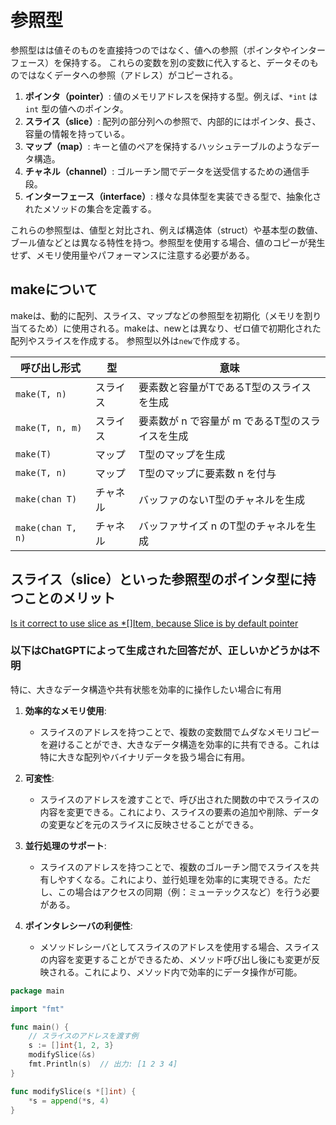 # 参照型

参照型はは値そのものを直接持つのではなく、値への参照（ポインタやインターフェース）を保持する。
これらの変数を別の変数に代入すると、データそのものではなくデータへの参照（アドレス）がコピーされる。

1. **ポインタ（pointer）**: 値のメモリアドレスを保持する型。例えば、`*int` は `int` 型の値へのポインタ。
2. **スライス（slice）**: 配列の部分列への参照で、内部的にはポインタ、長さ、容量の情報を持っている。
3. **マップ（map）**: キーと値のペアを保持するハッシュテーブルのようなデータ構造。
4. **チャネル（channel）**: ゴルーチン間でデータを送受信するための通信手段。
5. **インターフェース（interface）**: 様々な具体型を実装できる型で、抽象化されたメソッドの集合を定義する。

これらの参照型は、値型と対比され、例えば構造体（struct）や基本型の数値、ブール値などとは異なる特性を持つ。参照型を使用する場合、値のコピーが発生せず、メモリ使用量やパフォーマンスに注意する必要がある。

## makeについて

makeは、動的に配列、スライス、マップなどの参照型を初期化（メモリを割り当てるため）に使用される。makeは、newとは異なり、ゼロ値で初期化された配列やスライスを作成する。
参照型以外は`new`で作成する。

| 呼び出し形式      | 型       | 意味                                            |
| ----------------- | -------- | ----------------------------------------------- |
| `make(T, n)`      | スライス | 要素数と容量がTであるT型のスライスを生成        |
| `make(T, n, m)`   | スライス | 要素数が n で容量が m であるT型のスライスを生成 |
| `make(T)`         | マップ   | T型のマップを生成                               |
| `make(T, n)`      | マップ   | T型のマップに要素数 n を付与                    |
| `make(chan T)`    | チャネル | バッファのないT型のチャネルを生成               |
| `make(chan T, n)` | チャネル | バッファサイズ n のT型のチャネルを生成          |

## スライス（slice）といった参照型のポインタ型に持つことのメリット

[Is it correct to use slice as *[]Item, because Slice is by default pointer](https://stackoverflow.com/questions/72978660/is-it-correct-to-use-slice-as-item-because-slice-is-by-default-pointer)

### 以下はChatGPTによって生成された回答だが、正しいかどうかは不明

特に、大きなデータ構造や共有状態を効率的に操作したい場合に有用

1. **効率的なメモリ使用**:
   - スライスのアドレスを持つことで、複数の変数間でムダなメモリコピーを避けることができ、大きなデータ構造を効率的に共有できる。これは特に大きな配列やバイナリデータを扱う場合に有用。

2. **可変性**:
   - スライスのアドレスを渡すことで、呼び出された関数の中でスライスの内容を変更できる。これにより、スライスの要素の追加や削除、データの変更などを元のスライスに反映させることができる。

3. **並行処理のサポート**:
   - スライスのアドレスを持つことで、複数のゴルーチン間でスライスを共有しやすくなる。これにより、並行処理を効率的に実現できる。ただし、この場合はアクセスの同期（例：ミューテックスなど）を行う必要がある。

4. **ポインタレシーバの利便性**:
   - メソッドレシーバとしてスライスのアドレスを使用する場合、スライスの内容を変更することができるため、メソッド呼び出し後にも変更が反映される。これにより、メソッド内で効率的にデータ操作が可能。

```go
package main

import "fmt"

func main() {
    // スライスのアドレスを渡す例
    s := []int{1, 2, 3}
    modifySlice(&s)
    fmt.Println(s)  // 出力: [1 2 3 4]
}

func modifySlice(s *[]int) {
    *s = append(*s, 4)
}
```
